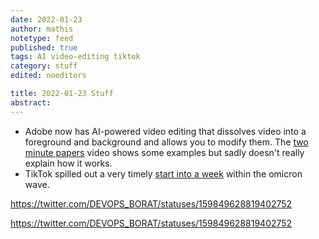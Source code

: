 ```yaml
---
date: 2022-01-23
author: mathis
notetype: feed
published: true
tags: AI video-editing tiktok
category: stuff
edited: noeditors

title: 2022-01-23 Stuff 
abstract: 
---
```


- Adobe now has AI-powered video editing that dissolves video into a foreground and background and allows you to modify them. The [two minute papers](https://www.youtube.com/watch?v=MCq0x01Jmi0) video shows some examples but sadly doesn't really explain how it works.
- TikTok spilled out a very timely [start into a week](https://vm.tiktok.com/ZMLeydDRV/) within the omicron wave.

https://twitter.com/DEVOPS_BORAT/statuses/159849628819402752

https://twitter.com/DEVOPS_BORAT/statuses/159849628819402752